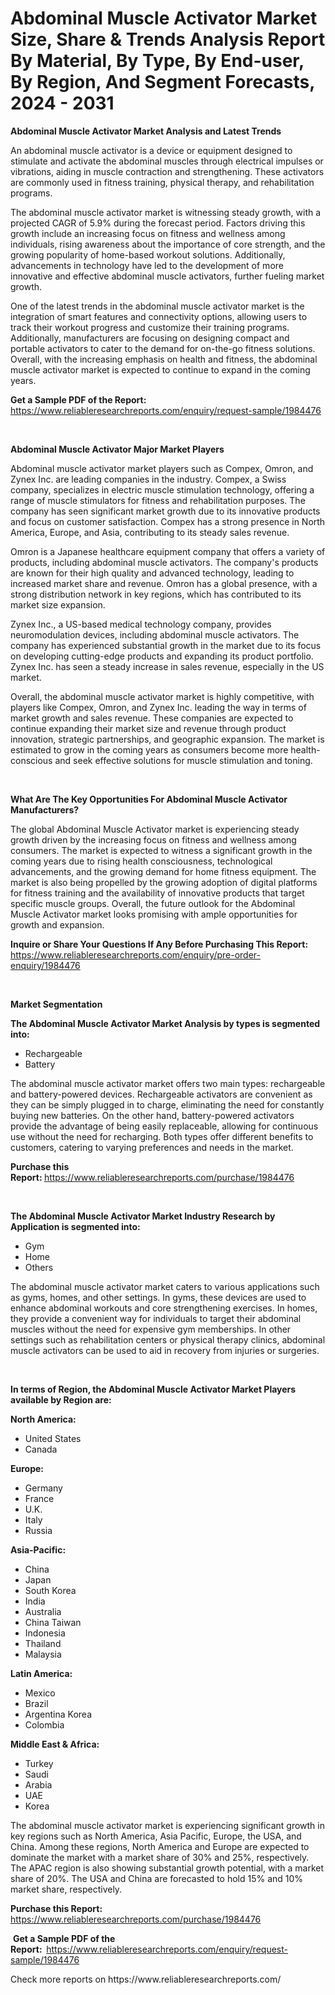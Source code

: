 <p><h1>Abdominal Muscle Activator Market Size, Share & Trends Analysis Report By Material, By Type, By End-user, By Region, And Segment Forecasts, 2024 - 2031</h1></p><p><strong>Abdominal Muscle Activator Market Analysis and Latest Trends</strong></p>
<p><p>An abdominal muscle activator is a device or equipment designed to stimulate and activate the abdominal muscles through electrical impulses or vibrations, aiding in muscle contraction and strengthening. These activators are commonly used in fitness training, physical therapy, and rehabilitation programs.</p><p>The abdominal muscle activator market is witnessing steady growth, with a projected CAGR of 5.9% during the forecast period. Factors driving this growth include an increasing focus on fitness and wellness among individuals, rising awareness about the importance of core strength, and the growing popularity of home-based workout solutions. Additionally, advancements in technology have led to the development of more innovative and effective abdominal muscle activators, further fueling market growth.</p><p>One of the latest trends in the abdominal muscle activator market is the integration of smart features and connectivity options, allowing users to track their workout progress and customize their training programs. Additionally, manufacturers are focusing on designing compact and portable activators to cater to the demand for on-the-go fitness solutions. Overall, with the increasing emphasis on health and fitness, the abdominal muscle activator market is expected to continue to expand in the coming years.</p></p>
<p><strong>Get a Sample PDF of the Report:&nbsp;</strong> <a href="https://www.reliableresearchreports.com/enquiry/request-sample/1984476">https://www.reliableresearchreports.com/enquiry/request-sample/1984476</a></p>
<p>&nbsp;</p>
<p><strong>Abdominal Muscle Activator Major Market Players</strong></p>
<p><p>Abdominal muscle activator market players such as Compex, Omron, and Zynex Inc. are leading companies in the industry. Compex, a Swiss company, specializes in electric muscle stimulation technology, offering a range of muscle stimulators for fitness and rehabilitation purposes. The company has seen significant market growth due to its innovative products and focus on customer satisfaction. Compex has a strong presence in North America, Europe, and Asia, contributing to its steady sales revenue.</p><p>Omron is a Japanese healthcare equipment company that offers a variety of products, including abdominal muscle activators. The company's products are known for their high quality and advanced technology, leading to increased market share and revenue. Omron has a global presence, with a strong distribution network in key regions, which has contributed to its market size expansion.</p><p>Zynex Inc., a US-based medical technology company, provides neuromodulation devices, including abdominal muscle activators. The company has experienced substantial growth in the market due to its focus on developing cutting-edge products and expanding its product portfolio. Zynex Inc. has seen a steady increase in sales revenue, especially in the US market.</p><p>Overall, the abdominal muscle activator market is highly competitive, with players like Compex, Omron, and Zynex Inc. leading the way in terms of market growth and sales revenue. These companies are expected to continue expanding their market size and revenue through product innovation, strategic partnerships, and geographic expansion. The market is estimated to grow in the coming years as consumers become more health-conscious and seek effective solutions for muscle stimulation and toning.</p></p>
<p>&nbsp;</p>
<p><strong>What Are The Key Opportunities For Abdominal Muscle Activator Manufacturers?</strong></p>
<p><p>The global Abdominal Muscle Activator market is experiencing steady growth driven by the increasing focus on fitness and wellness among consumers. The market is expected to witness a significant growth in the coming years due to rising health consciousness, technological advancements, and the growing demand for home fitness equipment. The market is also being propelled by the growing adoption of digital platforms for fitness training and the availability of innovative products that target specific muscle groups. Overall, the future outlook for the Abdominal Muscle Activator market looks promising with ample opportunities for growth and expansion.</p></p>
<p><strong>Inquire or Share Your Questions If Any Before Purchasing This Report:</strong> <a href="https://www.reliableresearchreports.com/enquiry/pre-order-enquiry/1984476">https://www.reliableresearchreports.com/enquiry/pre-order-enquiry/1984476</a></p>
<p>&nbsp;</p>
<p><strong>Market Segmentation</strong></p>
<p><strong>The Abdominal Muscle Activator Market Analysis by types is segmented into:</strong></p>
<p><ul><li>Rechargeable</li><li>Battery</li></ul></p>
<p><p>The abdominal muscle activator market offers two main types: rechargeable and battery-powered devices. Rechargeable activators are convenient as they can be simply plugged in to charge, eliminating the need for constantly buying new batteries. On the other hand, battery-powered activators provide the advantage of being easily replaceable, allowing for continuous use without the need for recharging. Both types offer different benefits to customers, catering to varying preferences and needs in the market.</p></p>
<p><strong>Purchase this Report:&nbsp;</strong><a href="https://www.reliableresearchreports.com/purchase/1984476">https://www.reliableresearchreports.com/purchase/1984476</a></p>
<p>&nbsp;</p>
<p><strong>The Abdominal Muscle Activator Market Industry Research by Application is segmented into:</strong></p>
<p><ul><li>Gym</li><li>Home</li><li>Others</li></ul></p>
<p><p>The abdominal muscle activator market caters to various applications such as gyms, homes, and other settings. In gyms, these devices are used to enhance abdominal workouts and core strengthening exercises. In homes, they provide a convenient way for individuals to target their abdominal muscles without the need for expensive gym memberships. In other settings such as rehabilitation centers or physical therapy clinics, abdominal muscle activators can be used to aid in recovery from injuries or surgeries.</p></p>
<p>&nbsp;</p>
<p><strong>In terms of Region, the Abdominal Muscle Activator Market Players available by Region are:</strong></p>
<p>
    <p> <strong> North America: </strong>
        <ul>
            <li>United States</li>
            <li>Canada</li>
        </ul>
        </p> 
    <p> <strong> Europe: </strong>
        <ul>
            <li>Germany</li>
            <li>France</li>
            <li>U.K.</li>
            <li>Italy</li>
            <li>Russia</li>
        </ul>
        </p> 
    <p> <strong> Asia-Pacific: </strong>
        <ul>
            <li>China</li>
            <li>Japan</li>
            <li>South Korea</li>
            <li>India</li>
            <li>Australia</li>
            <li>China Taiwan</li>
            <li>Indonesia</li>
            <li>Thailand</li>
            <li>Malaysia</li>
        </ul>
        </p> 
    <p> <strong> Latin America: </strong>
        <ul>
            <li>Mexico</li>
            <li>Brazil</li>
            <li>Argentina Korea</li>
            <li>Colombia</li>
        </ul>
        </p> 
    <p> <strong> Middle East & Africa: </strong>
        <ul>
            <li>Turkey</li>
            <li>Saudi</li>
            <li>Arabia</li>
            <li>UAE</li>
            <li>Korea</li>
        </ul>
    </p>
    </p>
<p><p>The abdominal muscle activator market is experiencing significant growth in key regions such as North America, Asia Pacific, Europe, the USA, and China. Among these regions, North America and Europe are expected to dominate the market with a market share of 30% and 25%, respectively. The APAC region is also showing substantial growth potential, with a market share of 20%. The USA and China are forecasted to hold 15% and 10% market share, respectively.</p></p>
<p><strong>Purchase this Report: </strong><a href="https://www.reliableresearchreports.com/purchase/1984476">https://www.reliableresearchreports.com/purchase/1984476</a></p>
<p>&nbsp;<strong>Get a Sample PDF of the Report:&nbsp;&nbsp;</strong><a href="https://www.reliableresearchreports.com/enquiry/request-sample/1984476">https://www.reliableresearchreports.com/enquiry/request-sample/1984476</a></p>
<p><strong></strong></p>
<p>Check more reports on https://www.reliableresearchreports.com/</p>